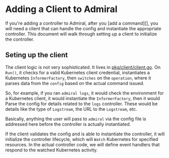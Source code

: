 # Adding a Client to Admiral

If you're adding a controller to Admiral, after you
[add a command][], you will need a client that can
handle the config and instantiate the appropriate
controller. This document will walk through setting
up a client to initialize the controller.

## Seting up the client

The client logic is not very sophisticated. It lives in
[pkg/client/client.go][]. On `Run()`, it checks for a valid
Kubernetes client credential, instantiates a Kubernetes
`InformerFactory`, then `switches` on the `operation`, where
it parses data from the `config` based on the actual command
issued.

So, for example, if you ran `admiral logs`, it would check
the environment for a Kubernetes client, it would instantiate
the `InformerFactory`, then it would Parse the config for
details related to the `logs` controller. These would be
details like the type of `Logstream`, the URL to the `Logstream`,
etc.

Basically, anything the user will pass to `admiral` via the config
file is addressed here before the controller is actually instantiated.

If the client validates the config and is able to instantiate the controller,
it will initialize the controller lifecycle, which will `Watch` Kubernetes
for specified resources. In the actual controller code, we will define
event handlers that respond to the watched Kubernetes activity.

[pkg/client/client.go]: ./pkg/client/client.go
